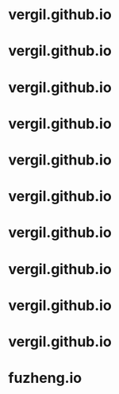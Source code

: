 # vergil.github.io
# vergil.github.io
# vergil.github.io
# vergil.github.io
# vergil.github.io
# vergil.github.io
# vergil.github.io
# vergil.github.io
# vergil.github.io
# vergil.github.io
# fuzheng.io
